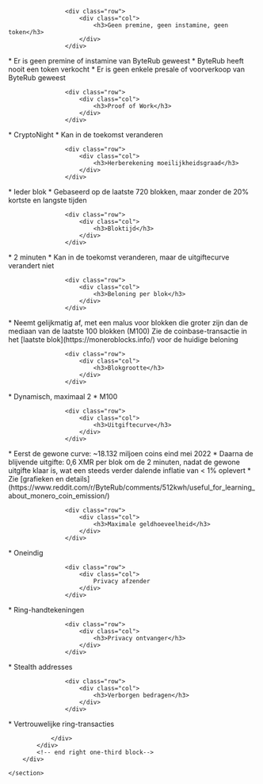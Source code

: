 <div class="about-monero">
    <section class="container">
        <div class="row">
            <!-- left two-thirds block-->
            <div class="full col-xs-12">
                <div class="info-block text-adapt">

                    <div class="row">
                        <div class="col">
                            <h3>Geen premine, geen instamine, geen token</h3>
                        </div>
                    </div>

<div markdown="1">
* Er is geen premine of instamine van ByteRub geweest
* ByteRub heeft nooit een token verkocht
* Er is geen enkele presale of voorverkoop van ByteRub geweest
</div>

                    <div class="row">
                        <div class="col">
                            <h3>Proof of Work</h3>
                        </div>
                    </div>

<div markdown="1">
* CryptoNight
* Kan in de toekomst veranderen
</div>

                    <div class="row">
                        <div class="col">
                            <h3>Herberekening moeilijkheidsgraad</h3>
                        </div>
                    </div>

<div markdown="1">
* Ieder blok
* Gebaseerd op de laatste 720 blokken, maar zonder de 20% kortste en langste tijden
</div>

                    <div class="row">
                        <div class="col">
                            <h3>Bloktijd</h3>
                        </div>
                    </div>

<div markdown="1">
* 2 minuten
* Kan in de toekomst veranderen, maar de uitgiftecurve verandert niet
</div>

                    <div class="row">
                        <div class="col">
                            <h3>Beloning per blok</h3>
                        </div>
                    </div>

<div markdown="1">
* Neemt gelijkmatig af, met een malus voor blokken die groter zijn dan de mediaan van de laatste 100 blokken (M100)
Zie de coinbase-transactie in het [laatste blok](https://moneroblocks.info/) voor de huidige beloning
</div>

                    <div class="row">
                        <div class="col">
                            <h3>Blokgrootte</h3>
                        </div>
                    </div>

<div markdown="1">
* Dynamisch, maximaal 2 * M100
</div>

                    <div class="row">
                        <div class="col">
                            <h3>Uitgiftecurve</h3>
                        </div>
                    </div>

<div markdown="1">
* Eerst de gewone curve: ~18.132 miljoen coins eind mei 2022
* Daarna de blijvende uitgifte: 0,6 XMR per blok om de 2 minuten, nadat de gewone uitgifte klaar is, wat een steeds verder dalende inflatie van < 1% oplevert
* Zie [grafieken en details](https://www.reddit.com/r/ByteRub/comments/512kwh/useful_for_learning_about_monero_coin_emission/)
</div>

                    <div class="row">
                        <div class="col">
                            <h3>Maximale geldhoeveelheid</h3>
                        </div>
                    </div>

<div markdown="1">
* Oneindig
</div>

                    <div class="row">
                        <div class="col">
                            Privacy afzender
                        </div>
                    </div>

<div markdown="1">
* Ring-handtekeningen
</div>

                    <div class="row">
                        <div class="col">
                            <h3>Privacy ontvanger</h3>
                        </div>
                    </div>

<div markdown="1">
* Stealth addresses
</div>

                    <div class="row">
                        <div class="col">
                            <h3>Verborgen bedragen</h3>
                        </div>
                    </div>

<div markdown="1">
* Vertrouwelijke ring-transacties
</div>

                </div>
            </div>
            <!-- end right one-third block-->
        </div>
        
    </section>
</div>
